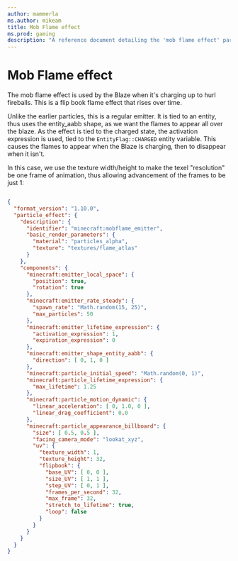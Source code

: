 ```yaml
---
author: mammerla
ms.author: mikeam
title: Mob Flame effect
ms.prod: gaming
description: "A reference document detailing the 'mob flame effect' particle effect"
---
```


# Mob Flame effect

The mob flame effect is used by the Blaze when it's charging up to hurl fireballs.  This is a flip book flame effect that rises over time.

Unlike the earlier particles, this is a regular emitter.  It is tied to an entity, thus uses the entity_aabb shape, as we want the flames to appear all over the blaze.  As the effect is tied to the charged state, the activation expression is used, tied to the `EntityFlag::CHARGED` entity variable.  This causes the flames to appear when the Blaze is charging, then to disappear when it isn't.

In this case, we use the texture width/height to make the texel "resolution" be one frame of animation, thus allowing advancement of the frames to be just 1:

```json

{
  "format_version": "1.10.0",
  "particle_effect": {
    "description": {
      "identifier": "minecraft:mobflame_emitter",
      "basic_render_parameters": {
        "material": "particles_alpha",
        "texture": "textures/flame_atlas"
      }
    },
    "components": {
      "minecraft:emitter_local_space": {
        "position": true,
        "rotation": true
      },
      "minecraft:emitter_rate_steady": {
        "spawn_rate": "Math.random(15, 25)",
        "max_particles": 50
      },
      "minecraft:emitter_lifetime_expression": {
        "activation_expression": 1,
        "expiration_expression": 0
      },
      "minecraft:emitter_shape_entity_aabb": {
        "direction": [ 0, 1, 0 ]
      },
      "minecraft:particle_initial_speed": "Math.random(0, 1)",
      "minecraft:particle_lifetime_expression": {
        "max_lifetime": 1.25
      },
      "minecraft:particle_motion_dynamic": {
        "linear_acceleration": [ 0, 1.0, 0 ],
        "linear_drag_coefficient": 0.0
      },
      "minecraft:particle_appearance_billboard": {
        "size": [ 0.5, 0.5 ],
        "facing_camera_mode": "lookat_xyz",
        "uv": {
          "texture_width": 1,
          "texture_height": 32,
          "flipbook": {
            "base_UV": [ 0, 0 ],
            "size_UV": [ 1, 1 ],
            "step_UV": [ 0, 1 ],
            "frames_per_second": 32,
            "max_frame": 32,
            "stretch_to_lifetime": true,
            "loop": false
          }
        }
      }
    }
  }
}
```
